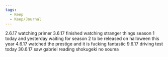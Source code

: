 ```yaml
---
tags:
  - Keep
  - Keep/Journal
---
```


2.6.17
watching primer
3.6.17
finished watching stranger things season 1 today and yesterday
waiting for season 2 to be released on halloween this year
4.6.17
watched the prestige and it is fucking fantastic
9.6.17
driving test today
30.6.17
saw gabriel reading shokugeki no souma
